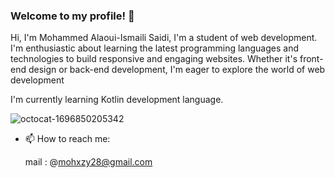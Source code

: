### Welcome to my profile! 👋

Hi, I'm Mohammed Alaoui-Ismaili Saidi, I'm a student of web development.
I'm enthusiastic about learning the latest programming languages and technologies to build responsive and engaging websites. Whether it's front-end design or back-end development, I'm eager to explore the world of web development           

I'm currently learning Kotlin development language. 

![octocat-1696850205342](https://github.com/mohxai/mohxai/assets/134870444/353e0f14-b07f-474d-bbc0-5f4fb2e698b6)

- 📫 How to reach me:

  mail : @mohxzy28@gmail.com

